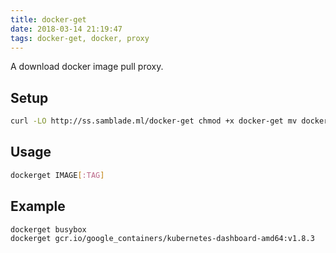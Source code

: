 ```yaml
---
title: docker-get
date: 2018-03-14 21:19:47
tags: docker-get, docker, proxy
---
```


A download docker image pull proxy.

## Setup
```bash
curl -LO http://ss.samblade.ml/docker-get chmod +x docker-get mv docker-get /usr/bin/
```

## Usage

```bash
dockerget IMAGE[:TAG]
```


## Example

```bash
dockerget busybox
dockerget gcr.io/google_containers/kubernetes-dashboard-amd64:v1.8.3
```
